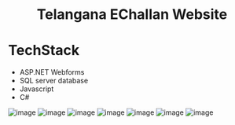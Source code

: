 <h1 align="center">Telangana EChallan Website</h1>

# TechStack
- ASP.NET Webforms
- SQL server database
- Javascript
- C#



![image](https://github.com/Niharika0104/TelanganaEchallan/assets/124892559/d1af18b0-9050-44a3-875e-d4b1ed148bf3)
![image](https://github.com/Niharika0104/TelanganaEchallan/assets/124892559/10c55439-4bd8-4420-acee-2ed92948f017)
![image](https://github.com/Niharika0104/TelanganaEchallan/assets/124892559/b8a1dcaa-45a2-4f0f-a6f8-c26f58a656be)
![image](https://github.com/Niharika0104/TelanganaEchallan/assets/124892559/85d85e4c-23e6-4ba9-829b-6734fbf25ec9)
![image](https://github.com/Niharika0104/TelanganaEchallan/assets/124892559/8722e0c4-a0f7-4a38-be58-4cb05c19725e)
![image](https://github.com/Niharika0104/TelanganaEchallan/assets/124892559/27e75b5e-e75a-4e84-8b15-1ab89a8111d6)
![image](https://github.com/Niharika0104/TelanganaEchallan/assets/124892559/5f2ac61a-68d0-47f9-904c-8e3eb3ac79b0)

